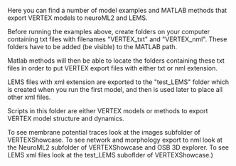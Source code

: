 Here you can find a number of model examples and MATLAB methods that export VERTEX models to neuroML2 and LEMS.

Before running the examples above, create folders on your computer containing txt files with filenames
"VERTEX_txt" and "VERTEX_nml". These folders have to be added (be visible) to the MATLAB path. 

Matlab methods will then be able to locate the folders containing these txt files
in order to put VERTEX export files with either txt or nml extension. 

LEMS files with xml extension are exported to the "test_LEMS" folder which is created 
when you run the first model, and then is used later to place all other xml files.

Scripts in this folder are either VERTEX models or methods to export VERTEX model structure and dynamics.

To see membrane potential traces look at the images subfolder of VERTEXShowcase.
To see network and morphology export to nml look at the NeuroML2 subfolder of VERTEXShowcase and OSB 3D explorer.
To see LEMS xml files look at the test_LEMS suboflder of VERTEXShowcase.)






















